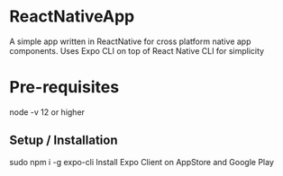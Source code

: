 # ReactNativeApp
A simple app written in ReactNative for cross platform native app components.
Uses Expo CLI on top of React Native CLI for simplicity

# Pre-requisites
node -v 12 or higher

## Setup / Installation
sudo npm i -g expo-cli
Install Expo Client on AppStore and Google Play

